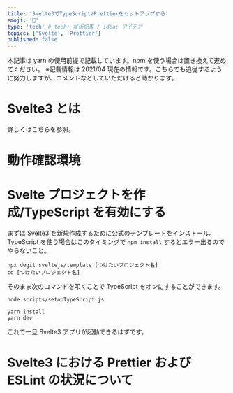 ```yaml
---
title: 'Svelte3でTypeScript/Prettierをセットアップする'
emoji: '🔨'
type: 'tech' # tech: 技術記事 / idea: アイデア
topics: ['Svelte', 'Prettier']
published: false
---
```


本記事は yarn の使用前提で記載しています。npm を使う場合は置き換えて進めてください。
※記載情報は 2021/04 現在の情報です。こちらでも追従するように努力しますが、コメントなどしていただけると助かります。

# Svelte3 とは

詳しくはこちらを参照。

# 動作確認環境

# Svelte プロジェクトを作成/TypeScript を有効にする

まずは Svelte3 を新規作成するために公式のテンプレートをインストール。
TypeScript を使う場合はこのタイミングで `npm install` するとエラー出るのでやらないこと。

```
npx degit sveltejs/template [つけたいプロジェクト名]
cd [つけたいプロジェクト名]
```

そのまま次のコマンドを叩くことで TypeScript をオンにすることができます。

```
node scripts/setupTypeScript.js
```

```
yarn install
yarn dev
```

これで一旦 Svelte3 アプリが起動できるはずです。

# Svelte3 における Prettier および ESLint の状況について

```

```
